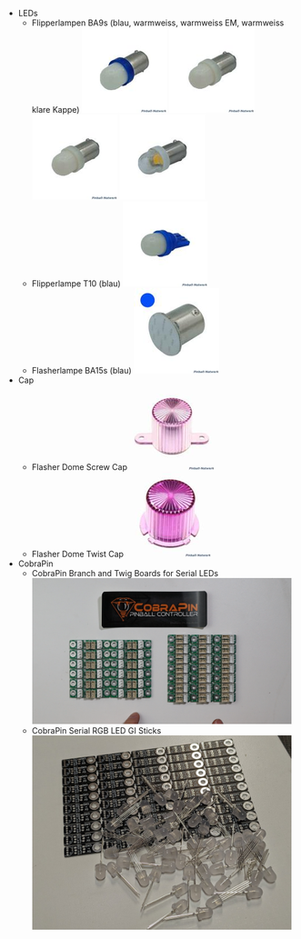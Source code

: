 - LEDs
	- Flipperlampen BA9s (blau, warmweiss, warmweiss EM, warmweiss klare Kappe)
		![](_attachments/Lampen_-20240701.png) ![](_attachments/Lampen_-20240701-1.png) ![](_attachments/Lampen_-20240701-2.png) ![](_attachments/Lampen_-20240701-3.png) 
	- Flipperlampe T10 (blau)
		![](_attachments/Lampen_-20240701-4.png) 
	- Flasherlampe BA15s (blau)
		![](_attachments/Lampen_-20240701-5.png) 
- Cap 
	- Flasher Dome Screw Cap
		![](_attachments/Lampen_-20240701-6.png) 
	- Flasher Dome Twist Cap 
		![](_attachments/Lampen_-20240701-7.png) 
- CobraPin
	- CobraPin Branch and Twig Boards for Serial LEDs
		![](_attachments/Proof%20of%20Concept_-20240701-5.png) 
	- CobraPin Serial RGB LED GI Sticks
		![](_attachments/Proof%20of%20Concept_-20240701-7.png)

